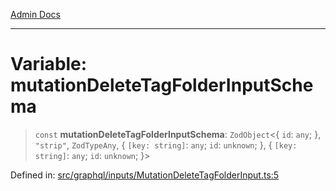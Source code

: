 [Admin Docs](/)

***

# Variable: mutationDeleteTagFolderInputSchema

> `const` **mutationDeleteTagFolderInputSchema**: `ZodObject`\<\{ `id`: `any`; \}, `"strip"`, `ZodTypeAny`, \{ `[key: string]`: `any`;  `id`: `unknown`; \}, \{ `[key: string]`: `any`;  `id`: `unknown`; \}\>

Defined in: [src/graphql/inputs/MutationDeleteTagFolderInput.ts:5](https://github.com/PalisadoesFoundation/talawa-api/blob/9f305099d404e8f36dd8bdadb150fba1e7235da9/src/graphql/inputs/MutationDeleteTagFolderInput.ts#L5)
